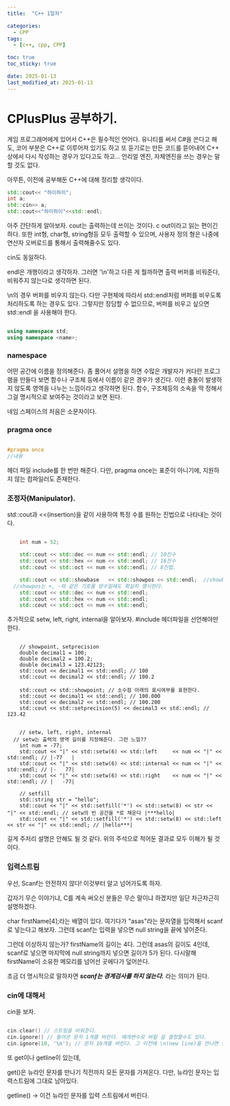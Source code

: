 ```yaml
---
title:  "C++ 1일차" 

categories:
  - CPP
tags:
  - [c++, cpp, CPP]

toc: true
toc_sticky: true

date: 2025-01-13
last_modified_at: 2025-01-13
---
```


# CPlusPlus 공부하기.

게임 프로그래머에게 있어서 C++은 필수적인 언어다. 유니티를 써서 C#을 쓴다고 해도, 코어 부분은 C++로 이루어져 있기도 하고 또 듣기로는 만든 코드를 뜯어내어 C++ 상에서 다시 작성하는 경우가 있다고도 하고... 언리얼 엔진, 자체엔진을 쓰는 경우는 말할 것도 없다. 

아무튼, 이전에 공부해둔 C++에 대해 정리할 생각이다. 

```cpp
std::cout<< "하이하이";
int a;
std::cin>> a;
std::cout<<"하이하이"<<std::endl;

``` 

아주 간단하게 알아보자. cout는 출력하는데 쓰이는 것이다. c out이라고 읽는 편이긴 하다.
또한 int형, char형, string형등 모두 출력할 수 있으며, 사용자 정의 형은 나중에 연산자 오버로드를 통해서 출력해줄수도 있다.

cin도 동일하다. 

endl은 개행이라고 생각하자. 그러면 '\n'하고 다른 게 뭘까하면 출력 버퍼를 비워준다, 비워주지 않는다로 생각하면 된다.

\n의 경우 버퍼를 비우지 않는다. 다만 구현체에 따라서 std::endl처럼 버퍼를 비우도록 처리하도록 하는 경우도 있다. 그렇지만 장담할 수 없으므로, 버퍼를 비우고 싶으면 std::endl 을 사용해야 한다.


```cpp

using namespace std;
using namespace <name>;

```

### namespace 

어떤 공간에 이름을 정의해준다. 좀 풀어서 설명을 하면 수많은 개발자가 커다란 프로그램을 만들다 보면 함수나 구조체 등에서 이름이 같은 경우가 생긴다.
이런 충돌이 발생하지 않도록 영역을 나누는 느낌이라고 생각하면 된다. 함수, 구조체등의 소속을 딱 정해서 그걸 명시적으로 보여주는 것이라고 보면 된다.

네임 스페이스의 처음은 소문자이다. 


### pragma once

```cpp

#pragma once
//내용
```
헤더 파일 include를 한 번만 해준다. 다만, pragma once는 표준이 아니기에, 지원하지 않는 컴파일러도 존재한다. 



### 조정자(Manipulator). 

std::cout과 <<(insertion)을 같이 사용하여 특정 수를 원하는 진법으로 나타내는 것이다.

```cpp

	int num = 52;

	std::cout << std::dec << num << std::endl; // 10진수
	std::cout << std::hex << num << std::endl; // 16진수
	std::cout << std::oct << num << std::endl; // 8진법.

	std::cout << std::showbase   << std::showpos << std::endl;  //showbase는 0x,나 0과 같은 16진수, 8진수의 기호를 보여주고, 
  //showpos는 +, -와 같은 기호를 양수일때도 확실히 명시한다. 
	std::cout << std::dec << num << std::endl; 
	std::cout << std::hex << num << std::endl;
	std::cout << std::oct << num << std::endl;

```


추가적으로 setw, left, right, internal을 알아보자.
#include <iomanip> 헤더파일을 선언해야만 한다.


```

	// showpoint, setprecision
	double decimal1 = 100;
	double decimal2 = 100.2;
	double decimal3 = 123.42123;
	std::cout << decimal1 << std::endl; // 100
	std::cout << decimal2 << std::endl; // 100.2

	std::cout << std::showpoint; // 소수점 아래의 표시여부를 표현한다. 
	std::cout << decimal1 << std::endl; // 100.000
	std::cout << decimal2 << std::endl; // 100.200
	std::cout << std::setprecision(5) << decimal3 << std::endl; // 123.42


	// setw, left, right, internal
  // setw는 출력의 영역 길이를 지정해준다. 그런 느낌??
	int num = -77;
	std::cout << "|" << std::setw(6) << std::left     << num << "|" << std::endl; // |-77   |
	std::cout << "|" << std::setw(6) << std::internal << num << "|" << std::endl; // |-   77|
	std::cout << "|" << std::setw(6) << std::right    << num << "|" << std::endl; // |   -77|
	
	// setfill
	std::string str = "hello";
	std::cout << "|" << std::setfill('*') << std::setw(8) << str << "|" << std::endl; // setw의 빈 공간을 *로 채운다 |***hello|
	std::cout << "|" << std::setfill('*') << std::setw(8) << std::left << str << "|" << std::endl; // |hello***|

```

길게 주저리 설명은 안해도 될 것 같다. 위의 주석으로 적어둔 결과로 모두 이해가 될 것이다. 


### 입력스트림

우선, Scanf는 안전하지 않다! 이것부터 알고 넘어가도록 하자. 

갑자기 무슨 이야기냐, C를 계속 써오신 분들은 무슨 말이냐 하겠지만 일단 차근차근히 설명하겠다.


char firstName[4];라는 배열이 있다. 여기다가 "asas"라는 문자열을 입력해서 scanf로 넣는다고 해보자. 
그런데 scanf는 입력을 넣으면 null string을 끝에 넣어준다.

그런데 이상하지 않는가? firstName의 길이는 4다. 그런데 asas의 길이도 4인데, scanf로 넣으면 마지막에 null string까지 넣으면 길이가 5가 된다.
다시말해 firstName이 소유한 메모리를 넘어선 곳에다가 덮어쓴다. 

조금 더 명시적으로 말하자면 ***scanf는 경계검사를 하지 않는다.*** 라는 의미가 된다. 


### cin에 대해서

cin을 보자. 


```cpp

cin.clear() // 스트림을 비워준다.
cin.ignore() // 들어온 문자 1개를 버린다. 매개변수로 버릴 걸 결정할수도 있다. 
cin.ignore(10, '\n'); // 문자 10개를 버린다. 그 이전에 \n(new line)을 만나면 멈춘다.

```

또 get이나 getline이 있는데, 

get()은 뉴라인 문자를 만나기 직전까지 모든 문자를 가져온다. 다만, 뉴라인 문자는 입력스트림에 그대로 남아있다.

getline() -> 이건 뉴라인 문자를 입력 스트림에서 버린다. 